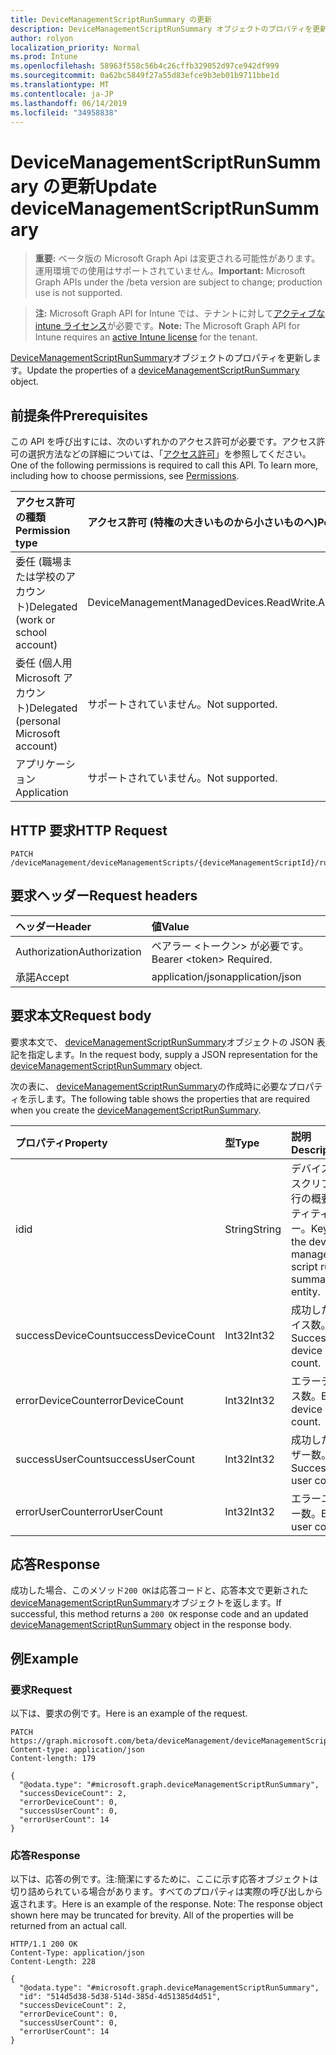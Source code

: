 ```yaml
---
title: DeviceManagementScriptRunSummary の更新
description: DeviceManagementScriptRunSummary オブジェクトのプロパティを更新します。
author: rolyon
localization_priority: Normal
ms.prod: Intune
ms.openlocfilehash: 58963f558c56b4c26cffb329052d97ce942df999
ms.sourcegitcommit: 0a62bc5849f27a55d83efce9b3eb01b9711bbe1d
ms.translationtype: MT
ms.contentlocale: ja-JP
ms.lasthandoff: 06/14/2019
ms.locfileid: "34958838"
---
```

# <a name="update-devicemanagementscriptrunsummary"></a><span data-ttu-id="e9f4f-103">DeviceManagementScriptRunSummary の更新</span><span class="sxs-lookup"><span data-stu-id="e9f4f-103">Update deviceManagementScriptRunSummary</span></span>

> <span data-ttu-id="e9f4f-104">**重要:** ベータ版の Microsoft Graph Api は変更される可能性があります。運用環境での使用はサポートされていません。</span><span class="sxs-lookup"><span data-stu-id="e9f4f-104">**Important:** Microsoft Graph APIs under the /beta version are subject to change; production use is not supported.</span></span>

> <span data-ttu-id="e9f4f-105">**注:** Microsoft Graph API for Intune では、テナントに対して[アクティブな intune ライセンス](https://go.microsoft.com/fwlink/?linkid=839381)が必要です。</span><span class="sxs-lookup"><span data-stu-id="e9f4f-105">**Note:** The Microsoft Graph API for Intune requires an [active Intune license](https://go.microsoft.com/fwlink/?linkid=839381) for the tenant.</span></span>

<span data-ttu-id="e9f4f-106">[DeviceManagementScriptRunSummary](../resources/intune-devices-devicemanagementscriptrunsummary.md)オブジェクトのプロパティを更新します。</span><span class="sxs-lookup"><span data-stu-id="e9f4f-106">Update the properties of a [deviceManagementScriptRunSummary](../resources/intune-devices-devicemanagementscriptrunsummary.md) object.</span></span>

## <a name="prerequisites"></a><span data-ttu-id="e9f4f-107">前提条件</span><span class="sxs-lookup"><span data-stu-id="e9f4f-107">Prerequisites</span></span>
<span data-ttu-id="e9f4f-p101">この API を呼び出すには、次のいずれかのアクセス許可が必要です。アクセス許可の選択方法などの詳細については、「[アクセス許可](/graph/permissions-reference)」を参照してください。</span><span class="sxs-lookup"><span data-stu-id="e9f4f-p101">One of the following permissions is required to call this API. To learn more, including how to choose permissions, see [Permissions](/graph/permissions-reference).</span></span>

|<span data-ttu-id="e9f4f-110">アクセス許可の種類</span><span class="sxs-lookup"><span data-stu-id="e9f4f-110">Permission type</span></span>|<span data-ttu-id="e9f4f-111">アクセス許可 (特権の大きいものから小さいものへ)</span><span class="sxs-lookup"><span data-stu-id="e9f4f-111">Permissions (from most to least privileged)</span></span>|
|:---|:---|
|<span data-ttu-id="e9f4f-112">委任 (職場または学校のアカウント)</span><span class="sxs-lookup"><span data-stu-id="e9f4f-112">Delegated (work or school account)</span></span>|<span data-ttu-id="e9f4f-113">DeviceManagementManagedDevices.ReadWrite.All</span><span class="sxs-lookup"><span data-stu-id="e9f4f-113">DeviceManagementManagedDevices.ReadWrite.All</span></span>|
|<span data-ttu-id="e9f4f-114">委任 (個人用 Microsoft アカウント)</span><span class="sxs-lookup"><span data-stu-id="e9f4f-114">Delegated (personal Microsoft account)</span></span>|<span data-ttu-id="e9f4f-115">サポートされていません。</span><span class="sxs-lookup"><span data-stu-id="e9f4f-115">Not supported.</span></span>|
|<span data-ttu-id="e9f4f-116">アプリケーション</span><span class="sxs-lookup"><span data-stu-id="e9f4f-116">Application</span></span>|<span data-ttu-id="e9f4f-117">サポートされていません。</span><span class="sxs-lookup"><span data-stu-id="e9f4f-117">Not supported.</span></span>|

## <a name="http-request"></a><span data-ttu-id="e9f4f-118">HTTP 要求</span><span class="sxs-lookup"><span data-stu-id="e9f4f-118">HTTP Request</span></span>
<!-- {
  "blockType": "ignored"
}
-->
``` http
PATCH /deviceManagement/deviceManagementScripts/{deviceManagementScriptId}/runSummary
```

## <a name="request-headers"></a><span data-ttu-id="e9f4f-119">要求ヘッダー</span><span class="sxs-lookup"><span data-stu-id="e9f4f-119">Request headers</span></span>
|<span data-ttu-id="e9f4f-120">ヘッダー</span><span class="sxs-lookup"><span data-stu-id="e9f4f-120">Header</span></span>|<span data-ttu-id="e9f4f-121">値</span><span class="sxs-lookup"><span data-stu-id="e9f4f-121">Value</span></span>|
|:---|:---|
|<span data-ttu-id="e9f4f-122">Authorization</span><span class="sxs-lookup"><span data-stu-id="e9f4f-122">Authorization</span></span>|<span data-ttu-id="e9f4f-123">ベアラー &lt;トークン&gt; が必要です。</span><span class="sxs-lookup"><span data-stu-id="e9f4f-123">Bearer &lt;token&gt; Required.</span></span>|
|<span data-ttu-id="e9f4f-124">承諾</span><span class="sxs-lookup"><span data-stu-id="e9f4f-124">Accept</span></span>|<span data-ttu-id="e9f4f-125">application/json</span><span class="sxs-lookup"><span data-stu-id="e9f4f-125">application/json</span></span>|

## <a name="request-body"></a><span data-ttu-id="e9f4f-126">要求本文</span><span class="sxs-lookup"><span data-stu-id="e9f4f-126">Request body</span></span>
<span data-ttu-id="e9f4f-127">要求本文で、 [deviceManagementScriptRunSummary](../resources/intune-devices-devicemanagementscriptrunsummary.md)オブジェクトの JSON 表記を指定します。</span><span class="sxs-lookup"><span data-stu-id="e9f4f-127">In the request body, supply a JSON representation for the [deviceManagementScriptRunSummary](../resources/intune-devices-devicemanagementscriptrunsummary.md) object.</span></span>

<span data-ttu-id="e9f4f-128">次の表に、 [deviceManagementScriptRunSummary](../resources/intune-devices-devicemanagementscriptrunsummary.md)の作成時に必要なプロパティを示します。</span><span class="sxs-lookup"><span data-stu-id="e9f4f-128">The following table shows the properties that are required when you create the [deviceManagementScriptRunSummary](../resources/intune-devices-devicemanagementscriptrunsummary.md).</span></span>

|<span data-ttu-id="e9f4f-129">プロパティ</span><span class="sxs-lookup"><span data-stu-id="e9f4f-129">Property</span></span>|<span data-ttu-id="e9f4f-130">型</span><span class="sxs-lookup"><span data-stu-id="e9f4f-130">Type</span></span>|<span data-ttu-id="e9f4f-131">説明</span><span class="sxs-lookup"><span data-stu-id="e9f4f-131">Description</span></span>|
|:---|:---|:---|
|<span data-ttu-id="e9f4f-132">id</span><span class="sxs-lookup"><span data-stu-id="e9f4f-132">id</span></span>|<span data-ttu-id="e9f4f-133">String</span><span class="sxs-lookup"><span data-stu-id="e9f4f-133">String</span></span>|<span data-ttu-id="e9f4f-134">デバイス管理スクリプト実行の概要エンティティのキー。</span><span class="sxs-lookup"><span data-stu-id="e9f4f-134">Key of the device management script run summary entity.</span></span>|
|<span data-ttu-id="e9f4f-135">successDeviceCount</span><span class="sxs-lookup"><span data-stu-id="e9f4f-135">successDeviceCount</span></span>|<span data-ttu-id="e9f4f-136">Int32</span><span class="sxs-lookup"><span data-stu-id="e9f4f-136">Int32</span></span>|<span data-ttu-id="e9f4f-137">成功したデバイス数。</span><span class="sxs-lookup"><span data-stu-id="e9f4f-137">Success device count.</span></span>|
|<span data-ttu-id="e9f4f-138">errorDeviceCount</span><span class="sxs-lookup"><span data-stu-id="e9f4f-138">errorDeviceCount</span></span>|<span data-ttu-id="e9f4f-139">Int32</span><span class="sxs-lookup"><span data-stu-id="e9f4f-139">Int32</span></span>|<span data-ttu-id="e9f4f-140">エラーデバイス数。</span><span class="sxs-lookup"><span data-stu-id="e9f4f-140">Error device count.</span></span>|
|<span data-ttu-id="e9f4f-141">successUserCount</span><span class="sxs-lookup"><span data-stu-id="e9f4f-141">successUserCount</span></span>|<span data-ttu-id="e9f4f-142">Int32</span><span class="sxs-lookup"><span data-stu-id="e9f4f-142">Int32</span></span>|<span data-ttu-id="e9f4f-143">成功したユーザー数。</span><span class="sxs-lookup"><span data-stu-id="e9f4f-143">Success user count.</span></span>|
|<span data-ttu-id="e9f4f-144">errorUserCount</span><span class="sxs-lookup"><span data-stu-id="e9f4f-144">errorUserCount</span></span>|<span data-ttu-id="e9f4f-145">Int32</span><span class="sxs-lookup"><span data-stu-id="e9f4f-145">Int32</span></span>|<span data-ttu-id="e9f4f-146">エラーユーザー数。</span><span class="sxs-lookup"><span data-stu-id="e9f4f-146">Error user count.</span></span>|



## <a name="response"></a><span data-ttu-id="e9f4f-147">応答</span><span class="sxs-lookup"><span data-stu-id="e9f4f-147">Response</span></span>
<span data-ttu-id="e9f4f-148">成功した場合、このメソッド`200 OK`は応答コードと、応答本文で更新された[deviceManagementScriptRunSummary](../resources/intune-devices-devicemanagementscriptrunsummary.md)オブジェクトを返します。</span><span class="sxs-lookup"><span data-stu-id="e9f4f-148">If successful, this method returns a `200 OK` response code and an updated [deviceManagementScriptRunSummary](../resources/intune-devices-devicemanagementscriptrunsummary.md) object in the response body.</span></span>

## <a name="example"></a><span data-ttu-id="e9f4f-149">例</span><span class="sxs-lookup"><span data-stu-id="e9f4f-149">Example</span></span>

### <a name="request"></a><span data-ttu-id="e9f4f-150">要求</span><span class="sxs-lookup"><span data-stu-id="e9f4f-150">Request</span></span>
<span data-ttu-id="e9f4f-151">以下は、要求の例です。</span><span class="sxs-lookup"><span data-stu-id="e9f4f-151">Here is an example of the request.</span></span>
``` http
PATCH https://graph.microsoft.com/beta/deviceManagement/deviceManagementScripts/{deviceManagementScriptId}/runSummary
Content-type: application/json
Content-length: 179

{
  "@odata.type": "#microsoft.graph.deviceManagementScriptRunSummary",
  "successDeviceCount": 2,
  "errorDeviceCount": 0,
  "successUserCount": 0,
  "errorUserCount": 14
}
```

### <a name="response"></a><span data-ttu-id="e9f4f-152">応答</span><span class="sxs-lookup"><span data-stu-id="e9f4f-152">Response</span></span>
<span data-ttu-id="e9f4f-p102">以下は、応答の例です。注:簡潔にするために、ここに示す応答オブジェクトは切り詰められている場合があります。すべてのプロパティは実際の呼び出しから返されます。</span><span class="sxs-lookup"><span data-stu-id="e9f4f-p102">Here is an example of the response. Note: The response object shown here may be truncated for brevity. All of the properties will be returned from an actual call.</span></span>
``` http
HTTP/1.1 200 OK
Content-Type: application/json
Content-Length: 228

{
  "@odata.type": "#microsoft.graph.deviceManagementScriptRunSummary",
  "id": "514d5d38-5d38-514d-385d-4d51385d4d51",
  "successDeviceCount": 2,
  "errorDeviceCount": 0,
  "successUserCount": 0,
  "errorUserCount": 14
}
```





